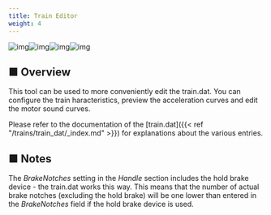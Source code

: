```yaml
---
title: Train Editor
weight: 4
---
```


![img](/images/tool_traineditor_screenshot_1.png)![img](/images/tool_traineditor_screenshot_2.png)![img](/images/tool_traineditor_screenshot_3.png)![img](/images/tool_traineditor_screenshot_4.png)

## ■ Overview

This tool can be used to more conveniently edit the train.dat. You can configure the train haracteristics, preview the acceleration curves and edit the motor sound curves.

Please refer to the documentation of the [train.dat]({{< ref "/trains/train_dat/_index.md" >}}) for explanations about the various entries.

## ■ Notes

The *BrakeNotches* setting in the *Handle* section includes the hold brake device - the train.dat works this way. This means that the number of actual brake notches (excluding the hold brake) will be one lower than entered in the *BrakeNotches* field if the hold brake device is used.
